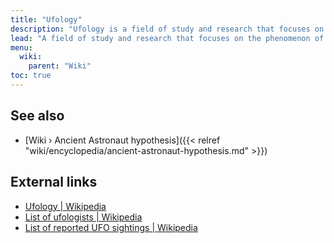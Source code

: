 ```yaml
---
title: "Ufology"
description: "Ufology is a field of study and research that focuses on the phenomenon of unidentified flying objects (UFOs), hence the name, and the possibility of extraterrestrial life visiting or interacting with Earth. Ufologists investigate sightings, photographs, videos, and other reported evidence related to UFOs, analyzing them to determine their nature and origin. Ufology explores various theories, ranging from alien spacecraft to government cover-ups, and aims to understand the phenomenon of UFOs through scientific investigation, eyewitness testimonies, and documentary evidence."
lead: "A field of study and research that focuses on the phenomenon of unidentified flying objects (UFOs), hence the name, and the possibility of extraterrestrial life visiting or interacting with Earth. Ufologists investigate sightings, photographs, videos, and other reported evidence related to UFOs, analyzing them to determine their nature and origin. Ufology explores various theories, ranging from alien spacecraft to government cover-ups, and aims to understand the phenomenon of UFOs through scientific investigation, eyewitness testimonies, and documentary evidence."
menu:
  wiki:
    parent: "Wiki"
toc: true
---
```


## See also

- [Wiki › Ancient Astronaut hypothesis]({{< relref "wiki/encyclopedia/ancient-astronaut-hypothesis.md" >}})

## External links

- [Ufology | Wikipedia](https://en.wikipedia.org/wiki/Ufology)
- [List of ufologists | Wikipedia](https://en.wikipedia.org/wiki/List_of_ufologists)
- [List of reported UFO sightings | Wikipedia](https://en.wikipedia.org/wiki/List_of_reported_UFO_sightings)
